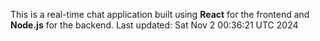 This is a real-time chat application built using **React** for the frontend and **Node.js** for the backend.
Last updated: Sat Nov  2 00:36:21 UTC 2024
